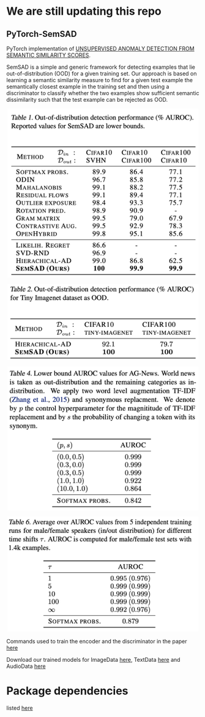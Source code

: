 # We are still updating this repo 
## PyTorch-SemSAD

PyTorch implementation of [UNSUPERVISED ANOMALY DETECTION FROM SEMANTIC SIMILARITY SCORES](https://arxiv.org/abs/2012.00461).

SemSAD is a simple and generic framework for detecting examples that lie out-of-distribution (OOD) for a given training set. Our approach is based on learning a semantic similarity measure to find for a given test example the semantically closest example in the training set and then using a discriminator to classify whether the two examples show sufficient semantic dissimilarity such that the test example can be rejected as OOD. 

<p align="center">
<img src="paper/Tabel1.png" width="500px"></img>
<p/>

<p align="center">
<img src="paper/Tabel2.png" width="500px"></img>
<p/>


<p align="center">
<img src="paper/Tabel4.png" width="500px"></img>
<p/>

<p align="center">
<img src="paper/Tabel6.png" width="500px"></img>
<p/>

Commands used to train the encoder and the discriminator in the paper [here](https://github.com/nimaous/SemSAD/blob/main/commands.txt)<br/>

Download our trained models for ImageData [here](https://github.com/nimaous/SemSAD/tree/main/ImageData/trained_models), TextData [here](https://github.com/nimaous/SemSAD/tree/main/TextData/trained_models) and AudioData [here](https://github.com/nimaous/SemSAD/tree/main/AudioData/trained_models)

# Package dependencies
listed [here](https://github.com/nimaous/SemSAD/blob/main/package_version.txt)



